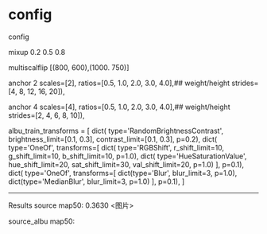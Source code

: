 # config
config

mixup 0.2 0.5 0.8

multiscalflip [(800, 600),(1000. 750)]

anchor 2    scales=[2],
            ratios=[0.5, 1.0, 2.0, 3.0, 4.0],## weight/height
            strides=[4, 8, 12, 16, 20]),

anchor 4    scales=[4],
            ratios=[0.5, 1.0, 2.0, 3.0, 4.0],## weight/height
            strides=[2, 4, 6, 8, 10]),

albu_train_transforms = [
    dict(
        type='RandomBrightnessContrast',
        brightness_limit=[0.1, 0.3],
        contrast_limit=[0.1, 0.3],
        p=0.2),
    dict(
        type='OneOf',
        transforms=[
            dict(
                type='RGBShift',
                r_shift_limit=10,
                g_shift_limit=10,
                b_shift_limit=10,
                p=1.0),
            dict(
                type='HueSaturationValue',
                hue_shift_limit=20,
                sat_shift_limit=30,
                val_shift_limit=20,
                p=1.0)
        ],
        p=0.1),
    dict(
        type='OneOf',
        transforms=[
            dict(type='Blur', blur_limit=3, p=1.0),
            dict(type='MedianBlur', blur_limit=3, p=1.0)
        ],
        p=0.1),
]

******************************************************************
Results
source map50: 0.3630
<图片>

source_albu map50:
